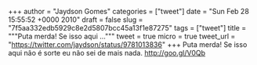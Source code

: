 
+++
author = "Jaydson Gomes"
categories = ["tweet"]
date = "Sun Feb 28 15:55:52 +0000 2010"
draft = false
slug = "7f5aa332edb5929c8e2d5807bcc45a13f1e87275"
tags = ["tweet"]
title = """Puta merda! Se isso aqui ..."""
tweet = true
micro = true
tweet_url = "https://twitter.com/jaydson/status/9781013836"
+++
Puta merda! Se isso aqui não é sorte eu não sei de mais nada. http://goo.gl/V0Qb
